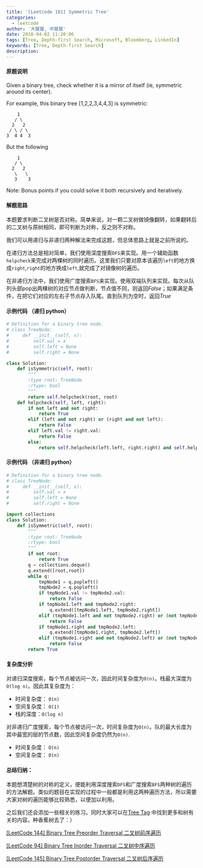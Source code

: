 ```yaml
---
title: '[Leetcode 101] Symmetric Tree'
categories:
  - leetcode
author: '大猩猩, 中猩猩'
date: 2018-04-02 11:20:06
tags: [Tree, Depth-first Search, Microsoft, Bloomberg, LinkedIn]
keywords: [Tree, Depth-first Search]
description:
---
```


#### 原题说明
Given a binary tree, check whether it is a mirror of itself (ie, symmetric around its center).

For example, this binary tree [1,2,2,3,4,4,3] is symmetric:

   
        1   
       / \
      2   2
     / \ / \
    3  4 4  3
   
But the following

        1   
       / \
      2   2
       \   \
       3    3
Note:
Bonus points if you could solve it both recursively and iteratively.

#### 解题思路
本题要求判断二叉树是否对称。简单来说，对一颗二叉树做镜像翻转，如果翻转后的二叉树与原树相同，即可判断为对称，反之则不对称。

我们可以用递归与非递归两种解法来完成这题，但总体思路上就是之前所说的。

在递归方法总是相对简单，我们使用深度搜索`DFS`来实现。用一个辅助函数`helpcheck`来完成对两棵树的同时遍历。这里我们只要对原本该遍历`left`的地方换成`right`,`right`的地方换成`left`,就完成了对镜像树的遍历。

在非递归方法中，我们使用广度搜索`BFS`来实现。使用双端队列来实现。每次从队列头部pop出两棵树的对应节点做判断，节点值不同，则返回*False*；如果满足条件，在把它们对应的左右子节点存入队尾。直到队列为空时，返回*True*



#### 示例代码 （递归 python）

```python
# Definition for a binary tree node.
# class TreeNode:
#     def __init__(self, x):
#         self.val = x
#         self.left = None
#         self.right = None

class Solution:
    def isSymmetric(self, root):
        """
        :type root: TreeNode
        :rtype: bool
        """
        return self.helpcheck(root, root)
    def helpcheck(self, left, right):
        if not left and not right:
            return True
        elif (left and not right) or (right and not left):
            return False
        elif left.val != right.val:
            return False
        else:
            return self.helpcheck(left.left, right.right) and self.helpcheck(left.right, right.left)  
```
#### 示例代码 （非递归 python）

```python
# Definition for a binary tree node.
# class TreeNode:
#     def __init__(self, x):
#         self.val = x
#         self.left = None
#         self.right = None

import collections
class Solution:
    def isSymmetric(self, root):
        """
        :type root: TreeNode
        :rtype: bool
        """
        if not root:
            return True
        q = collections.deque()
        q.extend([root,root])
        while q:
            tmpNode1 = q.popleft()
            tmpNode2 = q.popleft()
            if tmpNode1.val != tmpNode2.val:
                return False
            if tmpNode1.left and tmpNode2.right:
                q.extend([tmpNode1.left, tmpNode2.right])
            elif (tmpNode1.left and not tmpNode2.right) or (not tmpNode1.left and tmpNode2.right):
                return False
            if tmpNode1.right and tmpNode2.left:
                q.extend([tmpNode1.right, tmpNode2.left])
            elif (tmpNode1.right and not tmpNode2.left) or (not tmpNode1.right and tmpNode2.left):
                return False
        return True
```

#### 复杂度分析
对递归深度搜索，每个节点被访问一次，因此时间复杂度为`O(n)`。栈最大深度为`O(log n)`。因此其复杂度为：

- 时间复杂度： `O(n)`
- 空间复杂度： `O(1)` 
- 栈的深度：`O(log n)`

对非递归广度搜索，每个节点被访问一次，时间复杂度为`O(n)`。队的最大长度为其中最宽的层的节点数，因此空间复杂度仍然为`O(n)`.

- 时间复杂度： `O(n)`
- 空间复杂度： `O(n)`

#### 总结归纳：
本题想清楚树的对称的定义，便能利用深度搜索`DFS`和广度搜索`BFS`两种树的遍历的方法解题。类似的题目在实现的过程中一般都是利用这两种遍历方法，所以需要大家对树的遍历能够比较熟悉，以便加以利用。

之后我们还会添加一些相关的练习。同时大家可以在[Tree Tag](/tags/Tree) 中找到更多和树有关的内容。种香蕉树去了：）

[[LeetCode 144] Binary Tree Preorder Traversal 二叉树前序遍历](/Leetcode-144-Binary-Tree-Preorder-Traversal)

[[LeetCode 94] Binary Tree Inorder Traversal 二叉树中序遍历](/Leetcode-94-Binary-Tree-Inorder-Traversal)

[[LeetCode 145] Binary Tree Postorder Traversal 二叉树后序遍历](/leetcode-145-Binary-Tree-Postorder-Traversal)
